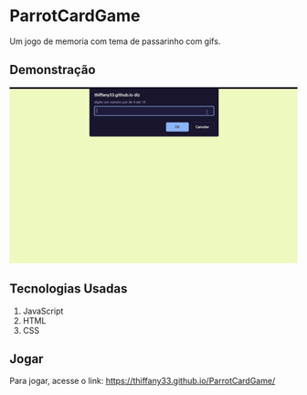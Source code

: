 # ParrotCardGame
Um jogo de memoria com tema de passarinho com gifs.

## Demonstração
<img src=".\assets\gifs\animacao.gif">

## Tecnologias Usadas

1. JavaScript
2. HTML
3. CSS

## Jogar

Para jogar, acesse o link:
https://thiffany33.github.io/ParrotCardGame/